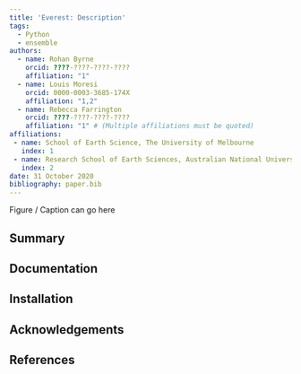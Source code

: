 ```yaml
---
title: 'Everest: Description'
tags:
  - Python
  - ensemble
authors:
  - name: Rohan Byrne
    orcid: ????-????-????-????
    affiliation: "1"
  - name: Louis Moresi
    orcid: 0000-0003-3685-174X
    affiliation: "1,2"
  - name: Rebecca Farrington
    orcid: ????-????-????-????
    affiliation: "1" # (Multiple affiliations must be quoted)
affiliations:
 - name: School of Earth Science, The University of Melbourne
   index: 1
 - name: Research School of Earth Sciences, Australian National University
   index: 2
date: 31 October 2020
bibliography: paper.bib
---
```


Figure / Caption can go here

## Summary

## Documentation

## Installation

## Acknowledgements


## References
